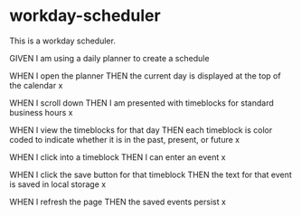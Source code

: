 # workday-scheduler
This is a workday scheduler.


GIVEN I am using a daily planner to create a schedule

WHEN I open the planner
THEN the current day is displayed at the top of the calendar x

WHEN I scroll down
THEN I am presented with timeblocks for standard business hours x

WHEN I view the timeblocks for that day
THEN each timeblock is color coded to indicate whether it is in the past, present, or future x

WHEN I click into a timeblock
THEN I can enter an event x

WHEN I click the save button for that timeblock
THEN the text for that event is saved in local storage x

WHEN I refresh the page
THEN the saved events persist x
